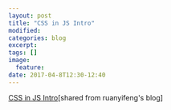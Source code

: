 ```yaml
---
layout: post
title: "CSS in JS Intro"
modified:
categories: blog
excerpt:
tags: []
image:
  feature:
date: 2017-04-8T12:30-12:40
---
```


[CSS in JS Intro](http://www.ruanyifeng.com/blog/2017/04/css_in_js.html)[shared from ruanyifeng's blog]